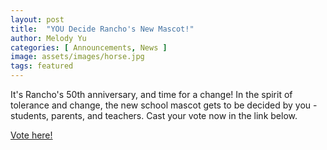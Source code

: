 ```yaml
---
layout: post
title:  "YOU Decide Rancho's New Mascot!"
author: Melody Yu
categories: [ Announcements, News ]
image: assets/images/horse.jpg
tags: featured
---
```


It's Rancho's 50th anniversary, and time for a change! In the spirit of tolerance and change, the new school mascot gets to be decided by you - students, parents, and teachers. Cast your vote now in the link below.

[Vote here!](https://docs.google.com/forms/d/16fQQYSyURst_wntfszIGNqv-gDqhRdu6OeOdIZHWCyk/edit?ts=606f2f68)
